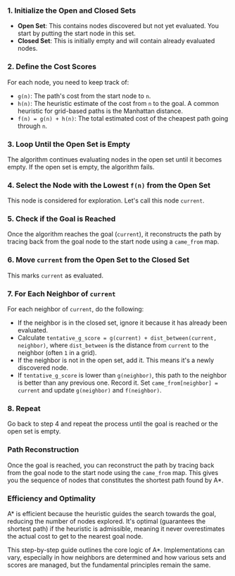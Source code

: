 ### 1. Initialize the Open and Closed Sets

- **Open Set**: This contains nodes discovered but not yet evaluated. You start by putting the start node in this set.
- **Closed Set**: This is initially empty and will contain already evaluated nodes.

### 2. Define the Cost Scores

For each node, you need to keep track of:

- `g(n)`: The path's cost from the start node to `n`.
- `h(n)`: The heuristic estimate of the cost from `n` to the goal. A common heuristic for grid-based paths is the Manhattan distance.
- `f(n) = g(n) + h(n)`: The total estimated cost of the cheapest path going through `n`.

### 3. Loop Until the Open Set is Empty

The algorithm continues evaluating nodes in the open set until it becomes empty. If the open set is empty, the algorithm fails.

### 4. Select the Node with the Lowest `f(n)` from the Open Set

This node is considered for exploration. Let's call this node `current`.

### 5. Check if the Goal is Reached

Once the algorithm reaches the goal (`current`), it reconstructs the path by tracing back from the goal node to the start node using a `came_from` map.

### 6. Move `current` from the Open Set to the Closed Set

This marks `current` as evaluated.

### 7. For Each Neighbor of `current`

For each neighbor of `current`, do the following:

- If the neighbor is in the closed set, ignore it because it has already been evaluated.
- Calculate `tentative_g_score = g(current) + dist_between(current, neighbor)`, where `dist_between` is the distance from `current` to the neighbor (often `1` in a grid).
- If the neighbor is not in the open set, add it. This means it's a newly discovered node.
- If `tentative_g_score` is lower than `g(neighbor)`, this path to the neighbor is better than any previous one. Record it. Set `came_from[neighbor] = current` and update `g(neighbor)` and `f(neighbor)`.

### 8. Repeat

Go back to step 4 and repeat the process until the goal is reached or the open set is empty.

### Path Reconstruction

Once the goal is reached, you can reconstruct the path by tracing back from the goal node to the start node using the `came_from` map. This gives you the sequence of nodes that constitutes the shortest path found by A*.

### Efficiency and Optimality

A* is efficient because the heuristic guides the search towards the goal, reducing the number of nodes explored. It's optimal (guarantees the shortest path) if the heuristic is admissible, meaning it never overestimates the actual cost to get to the nearest goal node.

This step-by-step guide outlines the core logic of A*. Implementations can vary, especially in how neighbors are determined and how various sets and scores are managed, but the fundamental principles remain the same.
